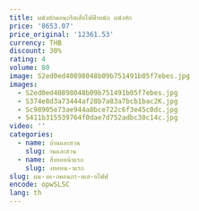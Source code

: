 ```yaml
---
title: ผนังหักคอนกรีตเสือไฟฟ้าหนัก ผนังหัก
price: '8653.07'
price_original: '12361.53'
currency: THB
discount: 30%
rating: 4
volume: 80
image: S2ed0ed40898048b09b751491b05f7ebes.jpg
images:
  - S2ed0ed40898048b09b751491b05f7ebes.jpg
  - S374e8d3a73444af28b7a83a7bcb1bac2K.jpg
  - Sc98905e73ae944a8bce722c6f3e45c0dc.jpg
  - S411b315539764f0dae7d752adbc30c14c.jpg
video: ''
categories:
  - name: บ้านและสวน
    slug: านและสวน
  - name: สิ่งทอหน้าแรก
    slug: งทอหน-าแรก
slug: ผน-งห-กคอนกร-ตเส-อไฟฟ
encode: opwSLSC
lang: th
---
```

  
